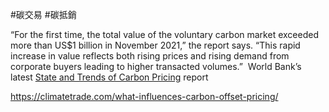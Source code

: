 #碳交易  #碳抵銷 

“For the first time, the total value of the voluntary carbon market exceeded more than US$1 billion in November 2021,” the report says. “This rapid increase in value reflects both rising prices and rising demand from corporate buyers leading to higher transacted volumes.”
 World Bank’s latest [State and Trends of Carbon Pricing](https://www.worldbank.org/en/news/press-release/2022/05/24/global-carbon-pricing-generates-record-84-billion-in-revenue#:~:text=Key%20topics%20covered%20in%20the,governance%20frameworks%20shaping%20carbon%20markets.) report


https://climatetrade.com/what-influences-carbon-offset-pricing/